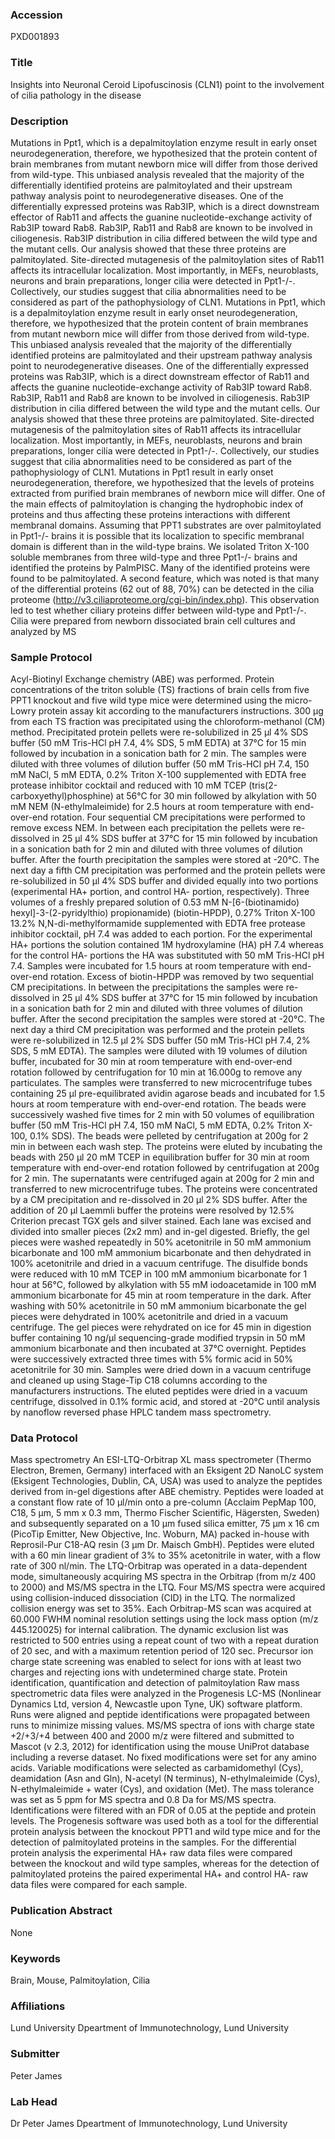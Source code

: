 ### Accession
PXD001893

### Title
Insights into Neuronal Ceroid Lipofuscinosis (CLN1) point to the involvement of cilia pathology in the disease

### Description
Mutations in Ppt1, which is a depalmitoylation enzyme result in early onset neurodegeneration, therefore, we hypothesized that the protein content of brain membranes from mutant newborn mice will differ from those derived from wild-type. This unbiased analysis revealed that the majority of the differentially identified proteins are palmitoylated and their upstream pathway analysis point to neurodegenerative diseases. One of the differentially expressed proteins was Rab3IP, which is a direct downstream effector of Rab11 and affects the guanine nucleotide-exchange activity of Rab3IP toward Rab8. Rab3IP, Rab11 and Rab8 are known to be involved in ciliogenesis. Rab3IP distribution in cilia differed between the wild type and the mutant cells. Our analysis showed that these three proteins are palmitoylated. Site-directed mutagenesis of the palmitoylation sites of Rab11 affects its intracellular localization. Most importantly, in MEFs, neuroblasts, neurons and brain preparations, longer cilia were detected in Ppt1-/-. Collectively, our studies suggest that cilia abnormalities need to be considered as part of the pathophysiology of CLN1.  Mutations in Ppt1, which is a depalmitoylation enzyme result in early onset neurodegeneration, therefore, we hypothesized that the protein content of brain membranes from mutant newborn mice will differ from those derived from wild-type. This unbiased analysis revealed that the majority of the differentially identified proteins are palmitoylated and their upstream pathway analysis point to neurodegenerative diseases. One of the differentially expressed proteins was Rab3IP, which is a direct downstream effector of Rab11 and affects the guanine nucleotide-exchange activity of Rab3IP toward Rab8. Rab3IP, Rab11 and Rab8 are known to be involved in ciliogenesis. Rab3IP distribution in cilia differed between the wild type and the mutant cells. Our analysis showed that these three proteins are palmitoylated. Site-directed mutagenesis of the palmitoylation sites of Rab11 affects its intracellular localization. Most importantly, in MEFs, neuroblasts, neurons and brain preparations, longer cilia were detected in Ppt1-/-. Collectively, our studies suggest that cilia abnormalities need to be considered as part of the pathophysiology of CLN1. Mutations in Ppt1 result in early onset neurodegeneration, therefore, we hypothesized that the levels of proteins extracted from purified brain membranes of newborn mice will differ. One of the main effects of palmitoylation is changing the hydrophobic index of proteins and thus affecting these proteins interactions with different membranal domains. Assuming that PPT1 substrates are over palmitoylated in Ppt1-/- brains it is possible that its localization to specific membranal domain is different than in the wild-type brains. We isolated Triton X-100 soluble membranes from three wild-type and three Ppt1-/- brains and identified the proteins by PalmPISC. Many of the identified proteins were found to be palmitoylated. A second feature, which was noted is that many of the differential proteins (62 out of 88, 70%) can be detected in the cilia proteome (http://v3.ciliaproteome.org/cgi-bin/index.php). This observation led to test whether ciliary proteins differ between wild-type and Ppt1-/-. Cilia were prepared from newborn dissociated brain cell cultures and analyzed by MS

### Sample Protocol
Acyl-Biotinyl Exchange chemistry (ABE) was performed. Protein concentrations of the triton soluble (TS) fractions of brain cells from five PPT1 knockout and five wild type mice were determined using the micro-Lowry protein assay kit according to the manufacturers instructions. 300 µg from each TS fraction was precipitated using the chloroform-methanol (CM) method. Precipitated protein pellets were re-solubilized in 25 µl 4% SDS buffer (50 mM Tris-HCl pH 7.4, 4% SDS, 5 mM EDTA) at 37°C for 15 min followed by incubation in a sonication bath for 2 min. The samples were diluted with three volumes of dilution buffer (50 mM Tris-HCl pH 7.4, 150 mM NaCl, 5 mM EDTA, 0.2% Triton X-100 supplemented with EDTA free protease inhibitor cocktail and reduced with 10 mM TCEP (tris(2-carboxyethyl)phosphine) at 56°C for 30 min followed by alkylation with 50 mM NEM (N-ethylmaleimide) for 2.5 hours at room temperature with end-over-end rotation. Four sequential CM precipitations were performed to remove excess NEM. In between each precipitation the pellets were re-dissolved in 25 µl 4% SDS buffer at 37°C for 15 min followed by incubation in a sonication bath for 2 min and diluted with three volumes of dilution buffer. After the fourth precipitation the samples were stored at -20°C. The next day a fifth CM precipitation was performed and the protein pellets were re-solubilized in 50 μl 4% SDS buffer and divided equally into two portions (experimental HA+ portion, and control HA- portion, respectively). Three volumes of a freshly prepared solution of 0.53 mM N-[6-(biotinamido) hexyl]-3-(2-pyridylthio) propionamide) (biotin-HPDP), 0.27% Triton X-100 13.2% N,N-di-methylformamide supplemented with EDTA free protease inhibitor cocktail, pH 7.4 was added to each portion. For the experimental HA+ portions the solution contained 1M hydroxylamine (HA) pH 7.4 whereas for the control HA- portions the HA was substituted with 50 mM Tris-HCl pH 7.4. Samples were incubated for 1.5 hours at room temperature with end-over-end rotation. Excess of biotin-HPDP was removed by two sequential CM precipitations. In between the precipitations the samples were re-dissolved in 25 µl 4% SDS buffer at 37°C for 15 min followed by incubation in a sonication bath for 2 min and diluted with three volumes of dilution buffer. After the second precipitation the samples were stored at -20°C. The next day a third CM precipitation was performed and the protein pellets were re-solubilized in 12.5 μl 2% SDS buffer (50 mM Tris-HCl pH 7.4, 2% SDS, 5 mM EDTA). The samples were diluted with 19 volumes of dilution buffer, incubated for 30 min at room temperature with end-over-end rotation followed by centrifugation for 10 min at 16.000g to remove any particulates. The samples were transferred to new microcentrifuge tubes containing 25 μl pre-equilibrated avidin agarose beads and incubated for 1.5 hours at room temperature with end-over-end rotation. The beads were successively washed five times for 2 min with 50 volumes of equilibration buffer (50 mM Tris-HCl pH 7.4, 150 mM NaCl, 5 mM EDTA, 0.2% Triton X-100, 0.1% SDS). The beads were pelleted by centrifugation at 200g for 2 min in between each wash step. The proteins were eluted by incubating the beads with 250 μl 20 mM TCEP in equilibration buffer for 30 min at room temperature with end-over-end rotation followed by centrifugation at 200g for 2 min. The supernatants were centrifuged again at 200g for 2 min and transferred to new microcentrifuge tubes. The proteins were concentrated by a CM precipitation and re-dissolved in 20 μl 2% SDS buffer. After the addition of 20 μl Laemmli buffer the proteins were resolved by 12.5% Criterion precast TGX gels and silver stained. Each lane was excised and divided into smaller pieces (2x2 mm) and in-gel digested. Briefly, the gel pieces were washed repeatedly in 50% acetonitrile in 50 mM ammonium bicarbonate and 100 mM ammonium bicarbonate and then dehydrated in 100% acetonitrile and dried in a vacuum centrifuge. The disulfide bonds were reduced with 10 mM TCEP in 100 mM ammonium bicarbonate for 1 hour at 56°C, followed by alkylation with 55 mM iodoacetamide in 100 mM ammonium bicarbonate for 45 min at room temperature in the dark. After washing with 50% acetonitrile in 50 mM ammonium bicarbonate the gel pieces were dehydrated in 100% acetonitrile and dried in a vacuum centrifuge. The gel pieces were rehydrated on ice for 45 min in digestion buffer containing 10 ng/μl sequencing-grade modified trypsin in 50 mM ammonium bicarbonate and then incubated at 37°C overnight. Peptides were successively extracted three times with 5% formic acid in 50% acetonitrile for 30 min. Samples were dried down in a vacuum centrifuge and cleaned up using Stage-Tip C18 columns according to the manufacturers instructions. The eluted peptides were dried in a vacuum centrifuge, dissolved in 0.1% formic acid, and stored at -20°C until analysis by nanoflow reversed phase HPLC tandem mass spectrometry.

### Data Protocol
Mass spectrometry An ESI-LTQ-Orbitrap XL mass spectrometer (Thermo Electron, Bremen, Germany) interfaced with an Eksigent 2D NanoLC system (Eksigent Technologies, Dublin, CA, USA) was used to analyze the peptides derived from in-gel digestions after ABE chemistry. Peptides were loaded at a constant flow rate of 10 μl/min onto a pre-column (Acclaim PepMap 100, C18, 5 μm, 5 mm x 0.3 mm, Thermo Fischer Scientific, Hägersten, Sweden) and subsequently separated on a 10 μm fused silica emitter, 75 μm x 16 cm (PicoTip Emitter, New Objective, Inc. Woburn, MA) packed in-house with Reprosil-Pur C18-AQ resin (3 μm Dr. Maisch GmbH). Peptides were eluted with a 60 min linear gradient of 3% to 35% acetonitrile in water, with a flow rate of 300 nl/min. The LTQ-Orbitrap was operated in a data-dependent mode, simultaneously acquiring MS spectra in the Orbitrap (from m/z 400 to 2000) and MS/MS spectra in the LTQ. Four MS/MS spectra were acquired using collision-induced dissociation (CID) in the LTQ. The normalized collision energy was set to 35%. Each Orbitrap-MS scan was acquired at 60.000 FWHM nominal resolution settings using the lock mass option (m/z 445.120025) for internal calibration. The dynamic exclusion list was restricted to 500 entries using a repeat count of two with a repeat duration of 20 sec, and with a maximum retention period of 120 sec. Precursor ion charge state screening was enabled to select for ions with at least two charges and rejecting ions with undetermined charge state.  Protein identification, quantification and detection of palmitoylation Raw mass spectrometric data files were analyzed in the Progenesis LC-MS (Nonlinear Dynamics Ltd, version 4, Newcastle upon Tyne, UK) software platform. Runs were aligned and peptide identifications were propagated between runs to minimize missing values. MS/MS spectra of ions with charge state +2/+3/+4 between 400 and 2000 m/z were filtered and submitted to Mascot (v 2.3, 2012) for identification using the mouse UniProt database including a reverse dataset. No fixed modifications were set for any amino acids. Variable modifications were selected as carbamidomethyl (Cys), deamidation (Asn and Gln), N-acetyl (N terminus), N-ethylmaleimide (Cys), N-ethylmaleimide + water (Cys), and oxidation (Met). The mass tolerance was set as 5 ppm for MS spectra and 0.8 Da for MS/MS spectra. Identifications were filtered with an FDR of 0.05 at the peptide and protein levels. The Progenesis software was used both as a tool for the differential protein analysis between the knockout PPT1 and wild type mice and for the detection of palmitoylated proteins in the samples. For the differential protein analysis the experimental HA+ raw data files were compared between the knockout and wild type samples, whereas for the detection of palmitoylated proteins the paired experimental HA+ and control HA- raw data files were compared for each sample.

### Publication Abstract
None

### Keywords
Brain, Mouse, Palmitoylation, Cilia

### Affiliations
Lund University
Dpeartment of Immunotechnology, Lund University

### Submitter
Peter James

### Lab Head
Dr Peter James
Dpeartment of Immunotechnology, Lund University


